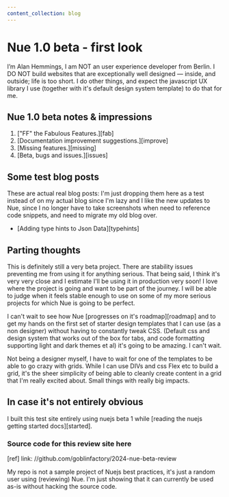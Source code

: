```yaml
---
content_collection: blog
---
```


# Nue 1.0 beta - first look

I’m Alan Hemmings, I am NOT an user experience developer from Berlin. I DO NOT build websites that are exceptionally well designed — inside, and outside; life is too short. I do other things, and expect the javascript UX library I use (together with it's default design system template) to do that for me.

## Nue 1.0 beta notes & impressions

 1. ["FF" the Fabulous Features.][fab]
 1. [Documentation improvement suggestions.][improve]
 1. [Missing features.][missing]
 1. [Beta, bugs and issues.][issues]

## Some test blog posts

These are actual real blog posts: I'm just dropping them here as a test instead of on my actual blog since I'm lazy and I like the new updates to Nue, since I no longer have to take screenshots when need to reference code snippets, and need to migrate my old blog over.

* [Adding type hints to Json Data][typehints]

## Parting thoughts

This is definitely still a very beta project. There are stability issues preventing me from using it for anything serious. That being said, I think it's very very close and I estimate I'll be using it in production very soon! I love where the project is going and want to be part of the journey. I will be able to judge when it feels stable enough to use on some of my more serious projects for which Nue is going to be perfect.

I can't wait to see how Nue [progresses on it's roadmap][roadmap] and to get my hands on the first set of starter design templates that I can use (as a non designer) without having to constantly tweak CSS. (Default css and design system that works out of the box for tabs, and code formatting supporting light and dark themes et al) it's going to be amazing. I can't wait.

Not being a designer myself, I have to wait for one of the templates to be able to go crazy with grids. While I can use DIVs and css Flex etc to build a grid, it's the sheer simplicity of being able to cleanly create content in a grid that I'm really excited about. Small things with really big impacts. 

## In case it's not entirely obvious

I built this test site entirely using nuejs beta 1 while [reading the nuejs getting started docs][started].

### Source code for this review site here

[ref]
    link: //github.com/goblinfactory/2024-nue-beta-review

My repo is not a sample project of Nuejs best practices, it's just a random user using (reviewing) Nue. I'm just showing that it can currently be used as-is without hacking the source code. 